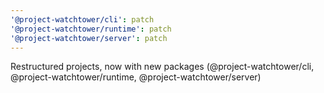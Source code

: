 ```yaml
---
'@project-watchtower/cli': patch
'@project-watchtower/runtime': patch
'@project-watchtower/server': patch
---
```


Restructured projects, now with new packages (@project-watchtower/cli, @project-watchtower/runtime, @project-watchtower/server)
